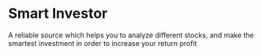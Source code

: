 # Smart Investor
A reliable source which helps you to analyze different stocks, and make the smartest investment in order to increase your return profit

